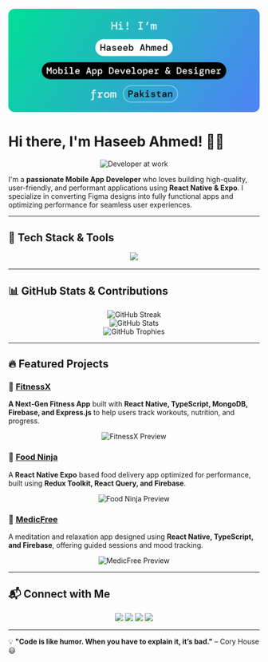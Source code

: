 ![Haseeb Ahmed](https://raw.githubusercontent.com/haseeba393/haseeba393/main/github-banner.svg)


# Hi there, I'm Haseeb Ahmed! 👋🚀

<div align="center">
  <img src="https://user-images.githubusercontent.com/your-gif.gif" width="500" alt="Developer at work"/>
</div>

I'm a **passionate Mobile App Developer** who loves building high-quality, user-friendly, and performant applications using **React Native & Expo**. I specialize in converting Figma designs into fully functional apps and optimizing performance for seamless user experiences.

---

## 🚀 Tech Stack & Tools

<div align="center">
  <img src="https://skillicons.dev/icons?i=react,expo,ts,redux,firebase,mongodb,express,figma,git" />
</div>

---

## 📊 GitHub Stats & Contributions

<div align="center">
  <img src="https://github-readme-streak-stats.herokuapp.com/?user=haseebahmeddev&theme=radical" alt="GitHub Streak" />
  <br/>
  <img src="https://github-readme-stats.vercel.app/api?username=haseebahmeddev&show_icons=true&theme=radical" alt="GitHub Stats" />
  <br/>
  <img src="https://github-profile-trophy.vercel.app/?username=haseebahmeddev&theme=radical&no-frame=true&margin-w=10" alt="GitHub Trophies" />
</div>

---

## 🔥 Featured Projects

### 🚀 [FitnessX](https://github.com/haseebahmeddev/fitnessx)
**A Next-Gen Fitness App** built with **React Native, TypeScript, MongoDB, Firebase, and Express.js** to help users track workouts, nutrition, and progress.

<div align="center">
  <img src="https://user-images.githubusercontent.com/fitnessx-app-preview.gif" width="600" alt="FitnessX Preview"/>
</div>

### 🍔 [Food Ninja](https://github.com/haseebahmeddev/food-ninja)
A **React Native Expo** based food delivery app optimized for performance, built using **Redux Toolkit, React Query, and Firebase**.

<div align="center">
  <img src="https://user-images.githubusercontent.com/food-ninja-preview.gif" width="600" alt="Food Ninja Preview"/>
</div>

### 🧘 [MedicFree](https://github.com/haseebahmeddev/medicfree)
A meditation and relaxation app designed using **React Native, TypeScript, and Firebase**, offering guided sessions and mood tracking.

<div align="center">
  <img src="https://user-images.githubusercontent.com/medicfree-preview.gif" width="600" alt="MedicFree Preview"/>
</div>

---

## 📬 Connect with Me

<div align="center">
  <a href="https://linkedin.com/in/haseebahmeddev"><img src="https://img.shields.io/badge/LinkedIn-0A66C2?style=for-the-badge&logo=linkedin&logoColor=white"/></a>
  <a href="https://github.com/haseebahmeddev"><img src="https://img.shields.io/badge/GitHub-181717?style=for-the-badge&logo=github&logoColor=white"/></a>
  <a href="https://twitter.com/haseebahmeddev"><img src="https://img.shields.io/badge/Twitter-1DA1F2?style=for-the-badge&logo=twitter&logoColor=white"/></a>
  <a href="https://haseebahmed.dev"><img src="https://img.shields.io/badge/Portfolio-FF5722?style=for-the-badge&logo=web&logoColor=white"/></a>
</div>

---

💡 **"Code is like humor. When you have to explain it, it’s bad."** – Cory House 😃
